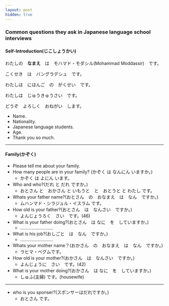 ```yaml
---
layout: post
hidden: true
---
```


### **Common questions they ask in Japanese language school interviews**

#### **Self-Introduction(じこしょうかい)**

わたしの　**なまえ**　は　モハマド・モダシル(Mohammad Moddassir)　です。

こくせき　は　バングラデシュ　です。

わたしは　にほんご　の　がくせい　です。

わたしは　じゅうきゅうさい　です。

どうぞ　よろしく　おねがい　します。

- Name.
- Nationality.
- Japanese language students.
- Age.
- Thank you so much.

----

#### **Family(かぞく)**
- Please tell me about your family.
- How many people are in your family? (かぞく は なんにん いますか。)
    - かぞく は よにん います。
- Who and who?(だれ と だれ ですか。)
    - おとさん と　おかさん と いもうと　と　おとうと と わたし です。
- Whats your father name?(おとさん　の　おなまえ　は　なん　ですか。)
    - ムハンマド・シラジュル・イスラム です。
- How old is your father?(おとさん　は　なんさい　ですか。)
    - よんじょうろく　さい　です。(46)
- What is your father doing?(おとさん　は なに　を　していますか。)
    - ..........................
- What is his job?(おしごと　は　なん　ですか。)
    - ..........................
- Whats your mother name？(おかさん　の　おなまえ　は　なん　ですか。)
    - ラヒマ・ベグムです。
- How old is your mother?(おかさん　は　なんさい　ですか。)
    - よんじょうに　さい　です。(42)
- What is your mother doing?(おかさん　は なに　を　していますか。)
    - しゅふ(主婦) です。(housewife)

----

- who is you sponser?(スポンサーはだれですか。)
    - おとさん です。
